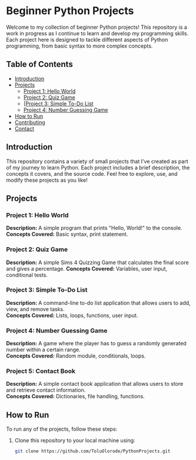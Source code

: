 # Beginner Python Projects

Welcome to my collection of beginner Python projects! This repository is a work in progress as I continue to learn and develop my programming skills. Each project here is designed to tackle different aspects of Python programming, from basic syntax to more complex concepts.

## Table of Contents

- [Introduction](#introduction)
- [Projects](#projects)
  - [Project 1: Hello World](#project-1-hello-world)
  - [Project 2: Quiz Game](#project-2-basic-calculator)
  - [[Project 3: Simple To-Do List](#project-3-simple-to-do-list)
  - [Project 4: Number Guessing Game](#project-4-number-guessing-game)
- [How to Run](#how-to-run)
- [Contributing](#contributing)
- [Contact](#contact)

## Introduction

This repository contains a variety of small projects that I've created as part of my journey to learn Python. Each project includes a brief description, the concepts it covers, and the source code. Feel free to explore, use, and modify these projects as you like!

## Projects

### Project 1: Hello World

**Description:** A simple program that prints "Hello, World!" to the console.  
**Concepts Covered:** Basic syntax, print statement.

### Project 2: Quiz Game

**Description:** A simple Sims 4 Quizzing Game that calculates the final score and gives a percentage.
**Concepts Covered:** Variables, user input, conditional tests.

### Project 3: Simple To-Do List

**Description:** A command-line to-do list application that allows users to add, view, and remove tasks.  
**Concepts Covered:** Lists, loops, functions, user input.

### Project 4: Number Guessing Game

**Description:** A game where the player has to guess a randomly generated number within a certain range.  
**Concepts Covered:** Random module, conditionals, loops.

### Project 5: Contact Book

**Description:** A simple contact book application that allows users to store and retrieve contact information.  
**Concepts Covered:** Dictionaries, file handling, functions.

## How to Run

To run any of the projects, follow these steps:

1. Clone this repository to your local machine using:
   ```bash
   git clone https://github.com/ToluOlorode/PythonProjects.git
